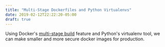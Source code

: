 ```yaml
---
title: "Multi-Stage Dockerfiles and Python Virtualenvs"
date: 2019-02-12T22:22:20-05:00
draft: true
---
```


Using Docker's [multi-stage build][] feature and Python's virtualenv tool, we can make smaller and more secure
docker images for production.

[multi-stage build]: https://docs.docker.com/develop/develop-images/multistage-build/
